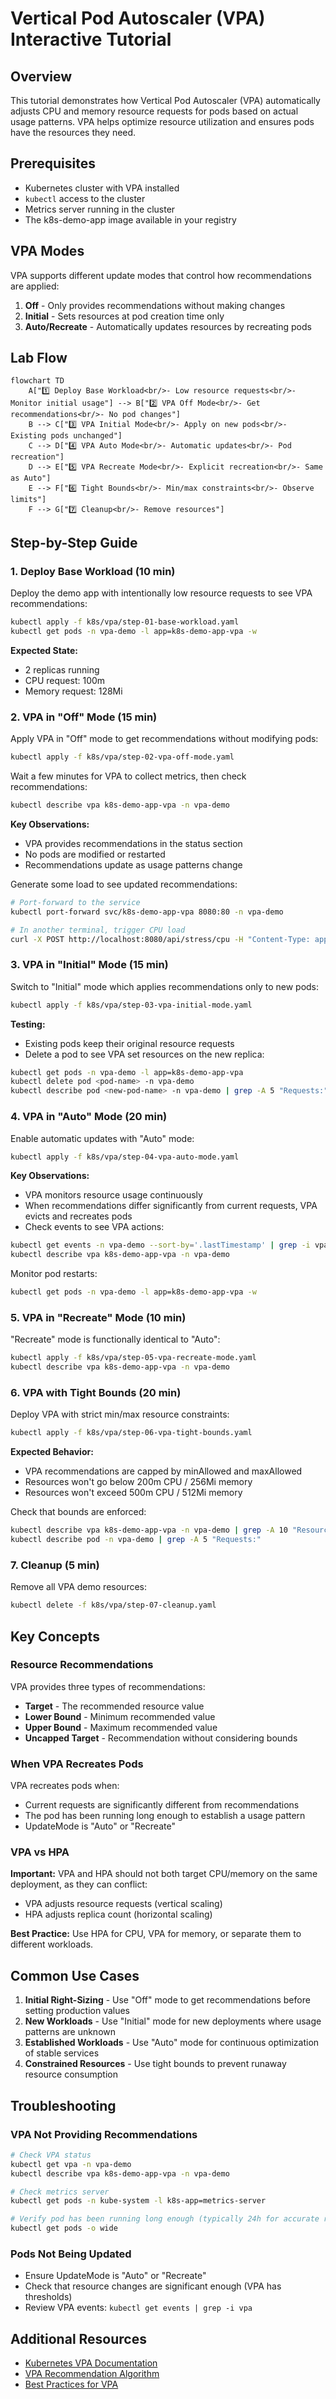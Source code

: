 # Vertical Pod Autoscaler (VPA) Interactive Tutorial

## Overview

This tutorial demonstrates how Vertical Pod Autoscaler (VPA) automatically adjusts CPU and memory resource requests for pods based on actual usage patterns. VPA helps optimize resource utilization and ensures pods have the resources they need.

## Prerequisites

- Kubernetes cluster with VPA installed
- `kubectl` access to the cluster
- Metrics server running in the cluster
- The k8s-demo-app image available in your registry

## VPA Modes

VPA supports different update modes that control how recommendations are applied:

1. **Off** - Only provides recommendations without making changes
2. **Initial** - Sets resources at pod creation time only
3. **Auto/Recreate** - Automatically updates resources by recreating pods

## Lab Flow

```mermaid
flowchart TD
    A["1️⃣ Deploy Base Workload<br/>- Low resource requests<br/>- Monitor initial usage"] --> B["2️⃣ VPA Off Mode<br/>- Get recommendations<br/>- No pod changes"]
    B --> C["3️⃣ VPA Initial Mode<br/>- Apply on new pods<br/>- Existing pods unchanged"]
    C --> D["4️⃣ VPA Auto Mode<br/>- Automatic updates<br/>- Pod recreation"]
    D --> E["5️⃣ VPA Recreate Mode<br/>- Explicit recreation<br/>- Same as Auto"]
    E --> F["6️⃣ Tight Bounds<br/>- Min/max constraints<br/>- Observe limits"]
    F --> G["7️⃣ Cleanup<br/>- Remove resources"]
```

## Step-by-Step Guide

### 1. Deploy Base Workload (10 min)

Deploy the demo app with intentionally low resource requests to see VPA recommendations:

```bash
kubectl apply -f k8s/vpa/step-01-base-workload.yaml
kubectl get pods -n vpa-demo -l app=k8s-demo-app-vpa -w
```

**Expected State:**
- 2 replicas running
- CPU request: 100m
- Memory request: 128Mi

### 2. VPA in "Off" Mode (15 min)

Apply VPA in "Off" mode to get recommendations without modifying pods:

```bash
kubectl apply -f k8s/vpa/step-02-vpa-off-mode.yaml
```

Wait a few minutes for VPA to collect metrics, then check recommendations:

```bash
kubectl describe vpa k8s-demo-app-vpa -n vpa-demo
```

**Key Observations:**
- VPA provides recommendations in the status section
- No pods are modified or restarted
- Recommendations update as usage patterns change

Generate some load to see updated recommendations:

```bash
# Port-forward to the service
kubectl port-forward svc/k8s-demo-app-vpa 8080:80 -n vpa-demo

# In another terminal, trigger CPU load
curl -X POST http://localhost:8080/api/stress/cpu -H "Content-Type: application/json" -d '{"minutes": 5, "threads": 4}'
```

### 3. VPA in "Initial" Mode (15 min)

Switch to "Initial" mode which applies recommendations only to new pods:

```bash
kubectl apply -f k8s/vpa/step-03-vpa-initial-mode.yaml
```

**Testing:**
- Existing pods keep their original resource requests
- Delete a pod to see VPA set resources on the new replica:

```bash
kubectl get pods -n vpa-demo -l app=k8s-demo-app-vpa
kubectl delete pod <pod-name> -n vpa-demo
kubectl describe pod <new-pod-name> -n vpa-demo | grep -A 5 "Requests:"
```

### 4. VPA in "Auto" Mode (20 min)

Enable automatic updates with "Auto" mode:

```bash
kubectl apply -f k8s/vpa/step-04-vpa-auto-mode.yaml
```

**Key Observations:**
- VPA monitors resource usage continuously
- When recommendations differ significantly from current requests, VPA evicts and recreates pods
- Check events to see VPA actions:

```bash
kubectl get events -n vpa-demo --sort-by='.lastTimestamp' | grep -i vpa
kubectl describe vpa k8s-demo-app-vpa -n vpa-demo
```

Monitor pod restarts:

```bash
kubectl get pods -n vpa-demo -l app=k8s-demo-app-vpa -w
```

### 5. VPA in "Recreate" Mode (10 min)

"Recreate" mode is functionally identical to "Auto":

```bash
kubectl apply -f k8s/vpa/step-05-vpa-recreate-mode.yaml
kubectl describe vpa k8s-demo-app-vpa -n vpa-demo
```

### 6. VPA with Tight Bounds (20 min)

Deploy VPA with strict min/max resource constraints:

```bash
kubectl apply -f k8s/vpa/step-06-vpa-tight-bounds.yaml
```

**Expected Behavior:**
- VPA recommendations are capped by minAllowed and maxAllowed
- Resources won't go below 200m CPU / 256Mi memory
- Resources won't exceed 500m CPU / 512Mi memory

Check that bounds are enforced:

```bash
kubectl describe vpa k8s-demo-app-vpa -n vpa-demo | grep -A 10 "Resource Policy"
kubectl describe pod -n vpa-demo | grep -A 5 "Requests:"
```

### 7. Cleanup (5 min)

Remove all VPA demo resources:

```bash
kubectl delete -f k8s/vpa/step-07-cleanup.yaml
```

## Key Concepts

### Resource Recommendations

VPA provides three types of recommendations:

- **Target** - The recommended resource value
- **Lower Bound** - Minimum recommended value
- **Upper Bound** - Maximum recommended value
- **Uncapped Target** - Recommendation without considering bounds

### When VPA Recreates Pods

VPA recreates pods when:
- Current requests are significantly different from recommendations
- The pod has been running long enough to establish a usage pattern
- UpdateMode is "Auto" or "Recreate"

### VPA vs HPA

**Important:** VPA and HPA should not both target CPU/memory on the same deployment, as they can conflict:
- VPA adjusts resource requests (vertical scaling)
- HPA adjusts replica count (horizontal scaling)

**Best Practice:** Use HPA for CPU, VPA for memory, or separate them to different workloads.

## Common Use Cases

1. **Initial Right-Sizing** - Use "Off" mode to get recommendations before setting production values
2. **New Workloads** - Use "Initial" mode for new deployments where usage patterns are unknown
3. **Established Workloads** - Use "Auto" mode for continuous optimization of stable services
4. **Constrained Resources** - Use tight bounds to prevent runaway resource consumption

## Troubleshooting

### VPA Not Providing Recommendations

```bash
# Check VPA status
kubectl get vpa -n vpa-demo
kubectl describe vpa k8s-demo-app-vpa -n vpa-demo

# Check metrics server
kubectl get pods -n kube-system -l k8s-app=metrics-server

# Verify pod has been running long enough (typically 24h for accurate recommendations)
kubectl get pods -o wide
```

### Pods Not Being Updated

- Ensure UpdateMode is "Auto" or "Recreate"
- Check that resource changes are significant enough (VPA has thresholds)
- Review VPA events: `kubectl get events | grep -i vpa`

## Additional Resources

- [Kubernetes VPA Documentation](https://github.com/kubernetes/autoscaler/tree/master/vertical-pod-autoscaler)
- [VPA Recommendation Algorithm](https://github.com/kubernetes/design-proposals-archive/blob/main/autoscaling/vertical-pod-autoscaler.md)
- [Best Practices for VPA](https://cloud.google.com/kubernetes-engine/docs/concepts/verticalpodautoscaler)
